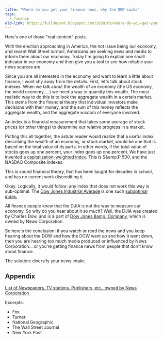 ```yaml
---
title: "Where do you get your finance news, why the DOW sucks"
tags: 
  - finance	
old-link: https://fulldecent.blogspot.com/2008/09/where-do-you-get-your-finance-news-why.html
---
```


Here's one of those "real content" posts.

With the election approaching in America, the hot issue being our economy, and recent Wall Street turmoil, Americans are seeking news and media to inform them about our economy. Today I'm going to explain one small indicator in our economy and then give you a tool to see how reliable your news sources are.

Since you are all interested in the economy and want to learn a little about finance, I wont shy away from the details. First, let's talk about stock indexes. When we talk about the wealth of an economy (the US economy, the world economy, ...) we need a way to quantify this wealth. The most realistic way to do this is to look the aggregate wealth in a certain market. This stems from the financial theory that individual investors make decisions with their money, and the sum of this money reflects the aggregate wealth, and the aggregate wisdom of everyone involved.

An index is a financial measurement that takes some average of stock prices (or other things) to determine our relative progress in a market.

Putting this all together, the astute reader would realize that a useful index describing the wealth of an economy, or stock market, would be one that is based on the total value of its parts. In other words, if the total value of stocks goes up one percent, your index goes up one percent. We have just invented a <a href="https://en.wikipedia.org/wiki/Market_value-weighted_index">capitalization-weighted index</a>. This is S&amp;amp;P 500, and the NASDAQ Composite indexes.

This is sound financial theory, that has been taught for decades in school, and has no current work discrediting it.

Okay. Logically, it would follow: any index that does not work this way is sub-optimal. The <a href="https://en.wikipedia.org/wiki/Dow_Jones_Industrial_Average#Criticism">Dow Jones Industrial Average</a> is one such <a href="https://en.wikipedia.org/wiki/Price-weighted">suboptimal index.</a>

All finance people know that the DJIA is not the way to measure our economy. So why do you hear about it so much? Well, the DJIA was created by Charles Dow, and is a part of <a href="https://en.wikipedia.org/wiki/Dow_Jones_%26_Company" title="Dow Jones &amp; Company">Dow Jones &amp;amp; Company</a>, which is owned by News Corporation.

So here's the conclusion: if you watch or read the news and you keep hearing about the DOW and how the DOW went up and how it went down, then you are hearing too much media produced or influenced by News Corporation... or you're getting finance news from people that don't know about finance.

The solution: diversify your news intake.

## Appendix

<a href="https://en.wikipedia.org/wiki/List_of_assets_owned_by_News_Corporation">List of Newspapers, TV stations, Publishers, etc., owned by News Corporation</a>

Excerpts:

- Fox
- Turner
- National Geographic
- The Wall Street Journal
- New York Post